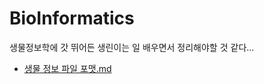 # BioInformatics

  생물정보학에 갓 뛰어든 생린이는 일 배우면서 정리해야할 것 같다...

* [생물 정보 파일 포맷.md](https://github.com/Ranicorn/BioInformatics/blob/master/%EC%83%9D%EB%AC%BC%20%EC%A0%95%EB%B3%B4%20%ED%8C%8C%EC%9D%BC%20%ED%8F%AC%EB%A7%B7.md)
